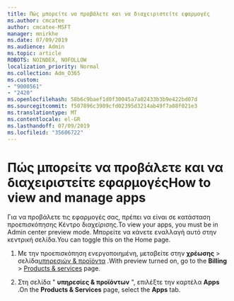 ```yaml
---
title: Πώς μπορείτε να προβάλετε και να διαχειριστείτε εφαρμογές
ms.author: cmcatee
author: cmcatee-MSFT
manager: mnirkhe
ms.date: 07/09/2019
ms.audience: Admin
ms.topic: article
ROBOTS: NOINDEX, NOFOLLOW
localization_priority: Normal
ms.collection: Adm_O365
ms.custom:
- "9000561"
- "2420"
ms.openlocfilehash: 58b6c9baef1d0f30045a7a02433b3b9e422bd07d
ms.sourcegitcommit: f507896c3909cfd02395d3214ab49f7a08f021e3
ms.translationtype: MT
ms.contentlocale: el-GR
ms.lasthandoff: 07/09/2019
ms.locfileid: "35606722"
---
```

# <a name="how-to-view-and-manage-apps"></a><span data-ttu-id="496ae-102">Πώς μπορείτε να προβάλετε και να διαχειριστείτε εφαρμογές</span><span class="sxs-lookup"><span data-stu-id="496ae-102">How to view and manage apps</span></span>

<span data-ttu-id="496ae-103">Για να προβάλετε τις εφαρμογές σας, πρέπει να είναι σε κατάσταση προεπισκόπησης Κέντρο διαχείρισης.</span><span class="sxs-lookup"><span data-stu-id="496ae-103">To view your apps, you must be in Admin center preview mode.</span></span>  <span data-ttu-id="496ae-104">Μπορείτε να κάνετε εναλλαγή αυτό στην κεντρική σελίδα.</span><span class="sxs-lookup"><span data-stu-id="496ae-104">You can toggle this on the Home page.</span></span>  

1. <span data-ttu-id="496ae-105">Με την προεπισκόπηση ενεργοποιημένη, μεταβείτε στην **χρέωσης** > σελίδα[υπηρεσιών & προϊόντα](https://go.microsoft.com/fwlink/p/?linkid=842054) .</span><span class="sxs-lookup"><span data-stu-id="496ae-105">With preview turned on, go to the **Billing** > [Products & services](https://go.microsoft.com/fwlink/p/?linkid=842054) page.</span></span>

2. <span data-ttu-id="496ae-106">Στη σελίδα " **υπηρεσίες & προϊόντων** ", επιλέξτε την καρτέλα **Apps** .</span><span class="sxs-lookup"><span data-stu-id="496ae-106">On the **Products & Services** page, select the **Apps** tab.</span></span>
